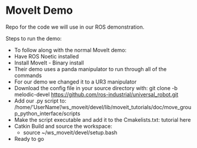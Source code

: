 # MoveIt Demo
Repo for the code we will use in our ROS demonstration.

Steps to run the demo:
* To follow along with the normal MoveIt demo:
* Have ROS Noetic installed
* Install MoveIt - Binary install
* Their demo uses a panda manipulator to run through all of the commands
* For our demo we changed it to a UR3 manipulator
* Download the config file in your source directory with: git clone -b melodic-devel https://github.com/ros-industrial/universal_robot.git
* Add our .py script to: /home/’UserName’/ws_moveit/devel/lib/moveit_tutorials/doc/move_group_python_interface/scripts
* Make the script executable and add it to the Cmakelists.txt: tutorial here 
* Catkin Build and source the workspace:
  * source ~/ws_moveit/devel/setup.bash
* Ready to go
